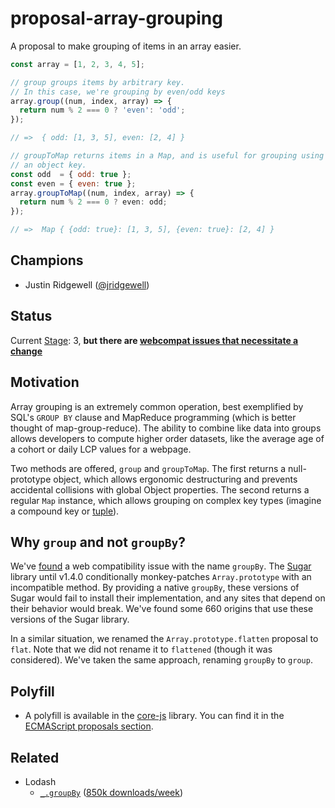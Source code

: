 # proposal-array-grouping

A proposal to make grouping of items in an array easier.

```js
const array = [1, 2, 3, 4, 5];

// group groups items by arbitrary key.
// In this case, we're grouping by even/odd keys
array.group((num, index, array) => {
  return num % 2 === 0 ? 'even': 'odd';
});

// =>  { odd: [1, 3, 5], even: [2, 4] }

// groupToMap returns items in a Map, and is useful for grouping using
// an object key.
const odd  = { odd: true };
const even = { even: true };
array.groupToMap((num, index, array) => {
  return num % 2 === 0 ? even: odd;
});

// =>  Map { {odd: true}: [1, 3, 5], {even: true}: [2, 4] }
```

## Champions

- Justin Ridgewell ([@jridgewell](https://github.com/jridgewell/))

## Status

Current [Stage](https://tc39.es/process-document/): 3, **but there are [webcompat issues that necessitate a change](https://github.com/tc39/proposal-array-grouping/issues/44)**

## Motivation

Array grouping is an extremely common operation, best exemplified by
SQL's `GROUP BY` clause and MapReduce programming (which is better
thought of map-group-reduce). The ability to combine like data into
groups allows developers to compute higher order datasets, like the
average age of a cohort or daily LCP values for a webpage.

Two methods are offered, `group` and `groupToMap`. The first returns a
null-prototype object, which allows ergonomic destructuring and prevents
accidental collisions with global Object properties. The second returns
a regular `Map` instance, which allows grouping on complex key types
(imagine a compound key or [tuple]).

## Why `group` and not `groupBy`?

We've [found][sugar-bug] a web compatibility issue with the name
`groupBy`. The [Sugar][sugar] library until v1.4.0 conditionally
monkey-patches `Array.prototype` with an incompatible method. By
providing a native `groupBy`, these versions of Sugar would fail to
install their implementation, and any sites that depend on their
behavior would break. We've found some 660 origins that use these
versions of the Sugar library.

In a similar situation, we renamed the `Array.prototype.flatten`
proposal to `flat`. Note that we did not rename it to `flattened`
(though it was considered). We've taken the same approach, renaming
`groupBy` to `group`.

## Polyfill

- A polyfill is available in the [core-js] library. You can find it in the [ECMAScript proposals section][core-js-section].

## Related

- Lodash
  - [`_.groupBy`][lodash] ([850k downloads/week][lodash-npm])

[tuple]: https://github.com/tc39/proposal-record-tuple
[core-js]: https://github.com/zloirock/core-js
[core-js-section]: https://github.com/zloirock/core-js#array-grouping
[lodash]: https://lodash.com/docs/4.17.15#groupBy
[lodash-npm]: https://www.npmjs.com/package/lodash.groupby
[sugar]: https://sugarjs.com/
[sugar-bug]: https://github.com/tc39/proposal-array-grouping/issues/37
